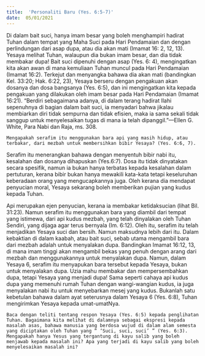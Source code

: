 ```yaml
---
title:  'Personaliti Baru (Yes. 6:5-7)'
date:  05/01/2021
---
```


Di dalam bait suci, hanya imam besar yang boleh menghampiri hadirat Tuhan dalam tempat yang Maha Suci pada Hari Pendamaian dan dengan perlindungan dari asap dupa, atau dia akan mati (Imamat 16: 2, 12, 13). Yesaya melihat Tuhan, walaupun dia bukan imam besar, dan dia tidak membakar dupa! Bait suci dipenuhi dengan asap (Yes. 6: 4), mengingatkan kita akan awan di mana kemuliaan Tuhan muncul pada Hari Pendamaian (Imamat 16:2). Terkejut dan menyangka bahawa dia akan mati (bandingkan Kel. 33:20; Hak. 6:22, 23), Yesaya berseru dengan pengakuan akan dosanya dan dosa bangsanya (Yes. 6:5), dan ini mengingatkan kita kepada pengakuan yang dilakukan oleh imam besar pada Hari Pendamaian (Imamat 16:21). “Berdiri sebagaimana adanya, di dalam terang hadirat Ilahi sepenuhnya di bagian dalam bait suci, ia menyadari bahwa jikalau membiarkan diri tidak sempurna dan tidak efisien, maka ia sama sekali tidak sanggup untuk menyelesaikan tugas di mana ia telah dipanggil.”—Ellen G. White, Para Nabi dan Raja, ms. 308.

`Mengapakah serafim itu menggunakan bara api yang masih hidup, atau terbakar, dari mezbah untuk membersihkan bibir Yesaya? (Yes. 6:6, 7).`

Serafim itu menerangkan bahawa dengan menyentuh bibir nabi itu, kesalahan dan dosanya dihapuskan (Yes.6:7). Dosa itu tidak dinyatakan secara spesifik, namun ia bukan hanya terbatas kepada kesalahan dalam pertuturan, kerana bibir bukan hanya mewakili kata-kata tetapi keseluruhan keberadaan orang yang mengucapkannya juga. Oleh kerana dia mendapat penyucian moral, Yesaya sekarang boleh memberikan pujian yang kudus kepada Tuhan.

Api merupakan ejen penyucian, kerana ia membakar ketidaksucian (lihat Bil. 31:23). Namun serafim itu menggunakan bara yang diambil dari tempat yang istimewa, dari api kudus mezbah, yang telah dinyalakan oleh Tuhan Sendiri, yang dijaga agar terus bernyala (Im. 6:12). Oleh itu, serafim itu telah menjadikan Yesaya suci dan bersih. Namun maksudnya lebih dari itu. Dalam kebaktian di dalam kaabah, atau bait suci, sebab utama mengambil bara dari mezbah adalah untuk menyalakan dupa. Bandingkan Imamat 16:12, 13, di mana imam tinggi akan mengambil bekas yang penuh dengan arang dari mezbah dan menggunakannya untuk menyalakan dupa. Namun, dalam Yesaya 6, serafim itu menyapukan bara tersebut kepada Yesaya, bukan untuk menyalakan dupa. Uzia mahu membakar dan mempersembahkan dupa, tetapi Yesaya yang menjadi dupa! Sama seperti cahaya api kudus dupa yang memenuhi rumah Tuhan dengan wangi-wangian kudus, ia juga menyalakan nabi itu untuk menyebarkan mesej yang kudus. Bukanlah satu kebetulan bahawa dalam ayat seterusnya dalam Yesaya 6 (Yes. 6:8), Tuhan mengirimkan Yesaya kepada umat-umatNya.

`Baca dengan teliti tentang respon Yesaya (Yes. 6:5) kepada penglihatan Tuhan. Bagaimana kita melihat di dalamnya sebagai ekspresi kepada masalah asas, bahawa manusia yang berdosa wujud di dalam alam semesta yang diciptakan oleh Tuhan yang “ ‘Suci, suci, suci’ ” (Yes. 6:3). Mengapakah hanya Yesus yang tergantung di kayu salib yang boleh menjawab kepada masalah ini? Apa yang terjadi di kayu salib yang boleh menyelesaikan masalah ini?`